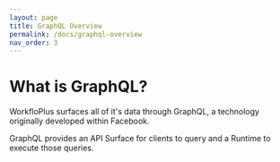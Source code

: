 ```yaml
---
layout: page
title: GraphQL Overview
permalink: /docs/graphql-overview
nav_order: 3
---
```


# What is GraphQL?

WorkfloPlus surfaces all of it's data through GraphQL, a technology originally developed within Facebook. 

GraphQL provides an API Surface for clients to query and a Runtime to execute those queries.